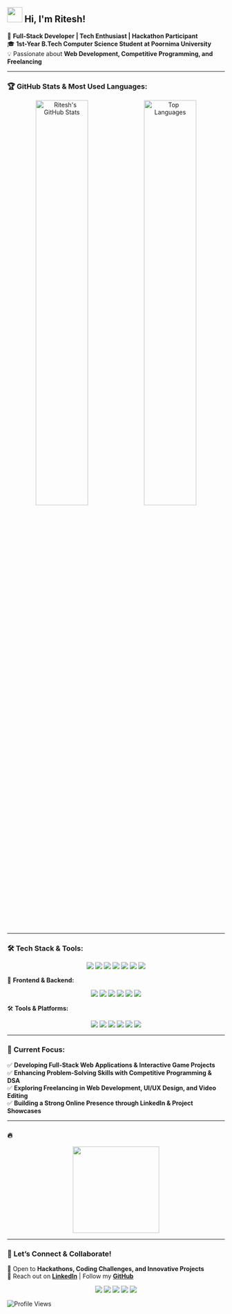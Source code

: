 ## <img src="https://media.giphy.com/media/hvRJCLFzcasrR4ia7z/giphy.gif" width="35"> Hi, I'm Ritesh!  

🚀 **Full-Stack Developer | Tech Enthusiast | Hackathon Participant**  
🎓 **1st-Year B.Tech Computer Science Student at Poornima University**  
💡 Passionate about **Web Development, Competitive Programming, and Freelancing**  

---

### 🏆 **GitHub Stats & Most Used Languages:**

<p align="center">
  <img src="https://github-readme-stats.vercel.app/api?username=YOUR_GITHUB_USERNAME&show_icons=true&theme=tokyonight" width="49%" alt="Ritesh's GitHub Stats"/>
  <img src="https://github-readme-stats.vercel.app/api/top-langs/?username=YOUR_GITHUB_USERNAME&layout=compact&theme=tokyonight" width="49%" alt="Top Languages"/>
</p>

---

### 🛠 **Tech Stack & Tools:**

<p align="center">
  <img src="https://img.shields.io/badge/C-00599C?style=for-the-badge&logo=c&logoColor=white"/>
  <img src="https://img.shields.io/badge/Python-FFD43B?style=for-the-badge&logo=python&logoColor=blue"/>
  <img src="https://img.shields.io/badge/C++-00599C?style=for-the-badge&logo=c%2B%2B&logoColor=white"/>
  <img src="https://img.shields.io/badge/JavaScript-F7DF1E?style=for-the-badge&logo=javascript&logoColor=black"/>
  <img src="https://img.shields.io/badge/TypeScript-3178C6?style=for-the-badge&logo=typescript&logoColor=white"/>
  <img src="https://img.shields.io/badge/HTML5-E34F26?style=for-the-badge&logo=html5&logoColor=white"/>
  <img src="https://img.shields.io/badge/CSS3-1572B6?style=for-the-badge&logo=css3&logoColor=white"/>
</p>

📡 **Frontend & Backend:**
<p align="center">
  <img src="https://img.shields.io/badge/React-61DAFB?style=for-the-badge&logo=react&logoColor=black"/>
  <img src="https://img.shields.io/badge/Next.js-000000?style=for-the-badge&logo=next.js&logoColor=white"/>
  <img src="https://img.shields.io/badge/Node.js-339933?style=for-the-badge&logo=nodedotjs&logoColor=white"/>
  <img src="https://img.shields.io/badge/Express.js-000000?style=for-the-badge&logo=express&logoColor=white"/>
  <img src="https://img.shields.io/badge/MongoDB-4EA94B?style=for-the-badge&logo=mongodb&logoColor=white"/>
  <img src="https://img.shields.io/badge/MySQL-4479A1?style=for-the-badge&logo=mysql&logoColor=white"/>
</p>

🛠 **Tools & Platforms:**
<p align="center">
  <img src="https://img.shields.io/badge/Git-F05032?style=for-the-badge&logo=git&logoColor=white"/>
  <img src="https://img.shields.io/badge/GitHub-181717?style=for-the-badge&logo=github&logoColor=white"/>
  <img src="https://img.shields.io/badge/Figma-F24E1E?style=for-the-badge&logo=figma&logoColor=white"/>
  <img src="https://img.shields.io/badge/VS%20Code-007ACC?style=for-the-badge&logo=visual-studio-code&logoColor=white"/>
  <img src="https://img.shields.io/badge/Docker-2496ED?style=for-the-badge&logo=docker&logoColor=white"/>
  <img src="https://img.shields.io/badge/AWS-232F3E?style=for-the-badge&logo=amazon-aws&logoColor=white"/>
</p>

---

### 🎯 **Current Focus:**

✅ **Developing Full-Stack Web Applications & Interactive Game Projects**  
✅ **Enhancing Problem-Solving Skills with Competitive Programming & DSA**  
✅ **Exploring Freelancing in Web Development, UI/UX Design, and Video Editing**  
✅ **Building a Strong Online Presence through LinkedIn & Project Showcases**  

---

### 🔥

<p align="center">
  <img src="https://media.giphy.com/media/QX3JcbeZEDMq5Ko9XP/giphy.gif" width="200"/>
</p>

---

### 🤝 **Let’s Connect & Collaborate!**

📩 Open to **Hackathons, Coding Challenges, and Innovative Projects**  
📢 Reach out on **[LinkedIn](#)** | Follow my **[GitHub](#)**  

<p align="center">
  <a href="#"><img src="https://img.shields.io/badge/Youtube-FF0000?style=for-the-badge&logo=youtube&logoColor=white"></a>
  <a href="#"><img src="https://img.shields.io/badge/Instagram-E4405F?style=for-the-badge&logo=instagram&logoColor=white"></a>
  <a href="#"><img src="https://img.shields.io/badge/Twitch-9146FF?style=for-the-badge&logo=twitch&logoColor=white"></a>
  <a href="#"><img src="https://img.shields.io/badge/Discord-5865F2?style=for-the-badge&logo=discord&logoColor=white"></a>
  <a href="#"><img src="https://img.shields.io/badge/LinkedIn-0A66C2?style=for-the-badge&logo=linkedin&logoColor=white"></a>
</p>

![Profile Views](https://komarev.com/ghpvc/?username=YOUR_GITHUB_USERNAME&style=flat-square&color=blue)

